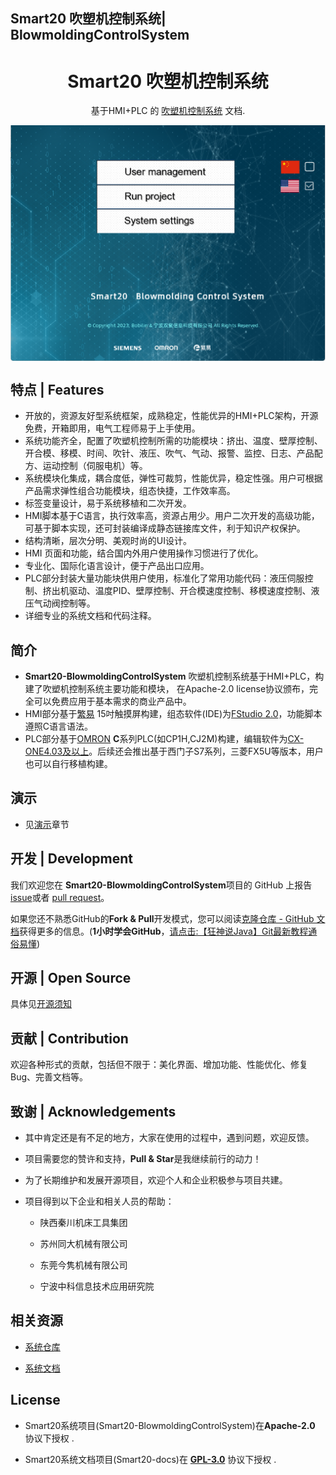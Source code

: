 ## Smart20 吹塑机控制系统| BlowmoldingControlSystem

<h1 align="center">Smart20 吹塑机控制系统</h1>
<p align="center">
  基于HMI+PLC 的 <a href="https://github.com/lybhb8/Smart20-BlowmoldingControlSystem/">吹塑机控制系统</a> 文档.
</p>
<a href="https://github.com/lybhb8/Smart20-BlowmoldingControlSystem/">
  <img align="center" src="https://github.com/lybhb8/Smart20-Docs/blob/furo/docs/_static/home.png" alt="首页_img">
</a>

## 特点 | Features

<!-- start elevator-pitch -->

- 开放的，资源友好型系统框架，成熟稳定，性能优异的HMI+PLC架构，开源免费，开箱即用，电气工程师易于上手使用。
- 系统功能齐全，配置了吹塑机控制所需的功能模块：挤出、温度、壁厚控制、开合模、移模、时间、吹针、液压、吹气、气动、报警、监控、日志、产品配方、运动控制（伺服电机）等。
- 系统模块化集成，耦合度低，弹性可裁剪，性能优异，稳定性强。用户可根据产品需求弹性组合功能模块，组态快捷，工作效率高。
- 标签变量设计，易于系统移植和二次开发。
- HMI脚本基于C语言，执行效率高，资源占用少。用户二次开发的高级功能，可基于脚本实现，还可封装编译成静态链接库文件，利于知识产权保护。
- 结构清晰，层次分明、美观时尚的UI设计。
- HMI 页面和功能，结合国内外用户使用操作习惯进行了优化。
- 专业化、国际化语言设计，便于产品出口应用。
- PLC部分封装大量功能块供用户使用，标准化了常用功能代码：液压伺服控制、挤出机驱动、温度PID、壁厚控制、开合模速度控制、移模速度控制、液压气动阀控制等。
- 详细专业的系统文档和代码注释。

<!-- end elevator-pitch -->


## 简介

<!-- start brief -->

- **Smart20-BlowmoldingControlSystem** 吹塑机控制系统基于HMI+PLC，构建了吹塑机控制系统主要功能和模块， 在Apache-2.0 license协议颁布，完全可以免费应用于基本需求的商业产品中。
- HMI部分基于[繁易](https://www.flexem.cn/product/9000/FE9150M) 15吋触摸屏构建，组态软件(IDE)为[FStudio 2.0](http://fs.flexem.com/zh)，功能脚本遵照C语言语法。
- PLC部分基于[OMRON](https://www.fa.omron.com.cn/products/category/automation-systems/programmable-controllers/index.html) **C**系列PLC(如CP1H,CJ2M)构建，编辑软件为[CX-ONE4.03及以上](https://www.aliyundrive.com/s/bRGAnchw8ZJ)。后续还会推出基于西门子S7系列，三菱FX5U等版本，用户也可以自行移植构建。

<!-- end brief -->


## 演示

- 见[演示](/docs/show.md)章节

## 开发 | Development

我们欢迎您在 **Smart20-BlowmoldingControlSystem**项目的 GitHub 上报告 [issue](https://github.com/lybhb8/Smart20-BlowmoldingControlSystem/issues)或者 [pull request](https://github.com/lybhb8/Smart20-BlowmoldingControlSystem/pulls)。

如果您还不熟悉GitHub的**Fork & Pull**开发模式，您可以阅读[克隆仓库 - GitHub 文档](https://docs.github.com/zh/repositories/creating-and-managing-repositories/cloning-a-repository?platform=windows)获得更多的信息。(**1小时学会GitHub**，[请点击:【狂神说Java】Git最新教程通俗易懂](https://www.bilibili.com/video/BV1FE411P7B3/?spm_id_from=333.337.search-card.all.click&vd_source=72d47f920610891857fb5340afefeb8e))

## 开源 | Open Source

具体见[开源须知](docs/open.md)

## 贡献 | Contribution

欢迎各种形式的贡献，包括但不限于：美化界面、增加功能、性能优化、修复 Bug、完善文档等。

## 致谢 | Acknowledgements

- 其中肯定还是有不足的地方，大家在使用的过程中，遇到问题，欢迎反馈。

- 项目需要您的赞许和支持，**Pull &  Star**是我继续前行的动力！

- 为了长期维护和发展开源项目，欢迎个人和企业积极参与项目共建。

- 项目得到以下企业和相关人员的帮助：
  
  - 陕西秦川机床工具集团
  
  - 苏州同大机械有限公司
  
  - 东莞今隽机械有限公司
  
  - 宁波中科信息技术应用研究院 

## 相关资源

<!-- start used-by -->

- [系统仓库](https://github.com/lybhb8/Smart20-BlowmoldingControlSystem)

- [系统文档](https://smart20-docs.readthedocs.io/)

<!-- end used-by -->

## License

<!-- start license -->

- Smart20系统项目(Smart20-BlowmoldingControlSystem)在**Apache-2.0** 协议下授权 .

- Smart20系统文档项目(Smart20-docs)在 **[GPL-3.0](/LICENSE)** 协议下授权 .

<!-- end license -->